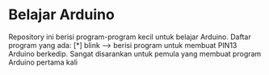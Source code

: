 # Belajar Arduino
Repository ini berisi program-program kecil untuk belajar Arduino. Daftar program yang ada:
[*] blink --> berisi program untuk membuat PIN13 Arduino berkedip. Sangat disarankan untuk pemula yang membuat program Arduino pertama kali
